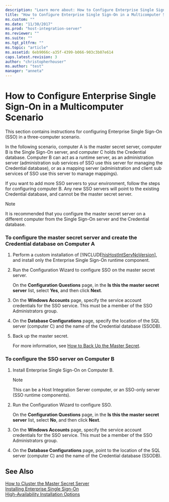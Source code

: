 ```yaml
---
description: "Learn more about: How to Configure Enterprise Single Sign-On in a Multicomputer Scenario"
title: "How to Configure Enterprise Single Sign-On in a Multicomputer Scenario | Microsoft Docs"
ms.custom: ""
ms.date: "11/30/2017"
ms.prod: "host-integration-server"
ms.reviewer: ""
ms.suite: ""
ms.tgt_pltfrm: ""
ms.topic: "article"
ms.assetid: 6eb9066c-a35f-4399-b066-903c3b07e614
caps.latest.revision: 3
author: "christopherhouser"
ms.author: "test"
manager: "anneta"
---
```

# How to Configure Enterprise Single Sign-On in a Multicomputer Scenario
This section contains instructions for configuring Enterprise Single Sign-On (SSO) in a three-computer scenario.  
  
 In the following scenario, computer A is the master secret server, computer B is the Single Sign-On server, and computer C holds the Credential database. Computer B can act as a runtime server, as an administration server (administration sub services of SSO use this server for managing the Credential database), or as a mapping server (administration and client sub services of SSO use this server to manage mappings).  
  
 If you want to add more SSO servers to your environment, follow the steps for configuring computer B. Any new SSO servers will point to the existing Credential database, and cannot be the master secret server.  
  
> [!NOTE]
>  It is recommended that you configure the master secret server on a different computer from the Single Sign-On server and the Credential database.  
  
### To configure the master secret server and create the Credential database on Computer A  
  
1. Perform a custom installation of [!INCLUDE[hisHostIntServNoVersion](../includes/hishostintservnoversion-md.md)], and install only the Enterprise Single Sign-On runtime component.  
  
2. Run the Configuration Wizard to configure SSO on the master secret server.  
  
    On the **Configuration Questions** page, in the **Is this the master secret server** list, select **Yes**, and then click **Next**.  
  
3. On the **Windows Accounts** page, specify the service account credentials for the SSO service. This must be a member of the SSO Administrators group.  
  
4. On the **Database Configurations** page, specify the location of the SQL server (computer C) and the name of the Credential database (SSODB).  
  
5. Back up the master secret.  
  
    For more information, see [How to Back Up the Master Secret](../esso/how-to-back-up-the-master-secret.md).  
  
### To configure the SSO server on Computer B  
  
1.  Install Enterprise Single Sign-On on Computer B.  
  
    > [!NOTE]
    >  This can be a Host Integration Server computer, or an SSO-only server (SSO runtime components).  
  
2.  Run the Configuration Wizard to configure SSO.  
  
     On the **Configuration Questions** page, in the **Is this the master secret server** list, select **No**, and then click **Next**.  
  
3.  On the **Windows Accounts** page, specify the service account credentials for the SSO service. This must be a member of the SSO Administrators group.  
  
4.  On the **Database Configurations** page, point to the location of the SQL server (computer C) and the name of the Credential database (SSODB).  
  
## See Also  
 [How to Cluster the Master Secret Server](../esso/how-to-cluster-the-master-secret-server.md)   
 [Installing Enterprise Single Sign-On](../esso/installing-enterprise-single-sign-on.md)   
 [High-Availability Installation Options](../esso/high-availability-installation-options.md)
